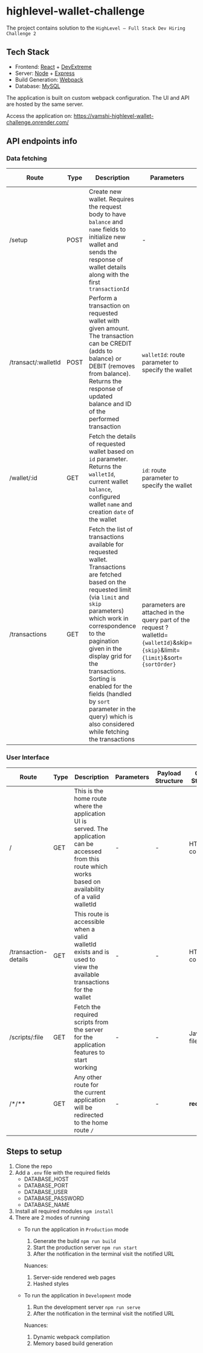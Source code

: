 # highlevel-wallet-challenge

The project contains solution to the `HighLevel – Full Stack Dev Hiring Challenge 2`

## Tech Stack
- Frontend: [React](https://react.dev/) + [DevExtreme](https://js.devexpress.com/Documentation/Guide/React_Components/DevExtreme_React_Components/)
- Server: [Node](https://nodejs.org/en/) + [Express](https://expressjs.com/)
- Build Generation: [Webpack](https://webpack.js.org/)
- Database: [MySQL](https://www.mysql.com/)

The application is built on custom webpack configuration. The UI and API are hosted by the same server.

Access the application on: https://vamshi-highlevel-wallet-challenge.onrender.com/

## API endpoints info
### Data fetching
Route | Type | Description | Parameters | Payload Structure | Output Structure |
----- | ---- | ----------- | ---------- | ----------------- | ---------------- |
/setup | POST | Create new wallet. Requires the request body to have `balance` and `name` fields to initialize new wallet and sends the response of wallet details along with the first `transactionId` | - | { balance, name } | { id, balance, transactionId, name, date}
/transact/:walletId | POST | Perform a transaction on requested wallet with given amount. The transaction can be CREDIT (adds to balance) or DEBIT (removes from balance). Returns the response of updated balance and ID of the performed transaction | `walletId`: route parameter to specify the wallet | { amount, description } | { balance, transactionId }
/wallet/:id | GET | Fetch the details of requested wallet based on `id` parameter. Returns the `walletId`, current wallet `balance`, configured wallet `name` and creation `date` of the wallet | `id`: route parameter to specify the wallet | - | { id, balance, name , date } |
/transactions | GET | Fetch the list of transactions available for requested wallet. Transactions are fetched based on the requested limit (via `limit` and `skip` parameters) which work in correspondence to the pagination given in the display grid for the transactions. Sorting is enabled for the fields (handled by `sort` parameter in the query) which is also considered while fetching the transactions | parameters are attached in the query part of the request  ?walletId=`{walletId}`&skip=`{skip}`&limit=`{limit}`&sort=`{sortOrder}` | - | { id, walletId, amount, balance, description, date, type } |

### User Interface
Route | Type | Description | Parameters | Payload Structure | Output Structure |
----- | ---- | ----------- | ---------- | ----------------- | ---------------- |
/ | GET | This is the home route where the application UI is served. The application can be accessed from this route which works based on availability of a valid walletId | - | - | HTML content |
/transaction-details | GET | This route is accessible when a valid walletId exists and is used to view the available transactions for the wallet | - | - | HTML content |
/scripts/:file | GET | Fetch the required scripts from the server for the application features to start working | - | - | JavaScript file |
/*/** | GET | Any other route for the current application will be redirected to the home route `/` | - | - | **redirection** |

## Steps to setup
1. Clone the repo
2. Add a `.env` file with the required fields
    - DATABASE_HOST
    - DATABASE_PORT
    - DATABASE_USER
    - DATABASE_PASSWORD
    - DATABASE_NAME
3. Install all required modules `npm install`
4. There are 2 modes of running
    - To run the application in `Production` mode
        1. Generate the build `npm run build`
        2. Start the production server `npm run start`
        3. After the notification in the terminal visit the notified URL

        Nuances:
        1. Server-side rendered web pages
        2. Hashed styles

    - To run the application in `Development` mode
        1. Run the development server `npm run serve`
        2. After the notification in the terminal visit the notified URL

        Nuances:
        1. Dynamic webpack compilation
        2. Memory based build generation
